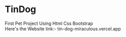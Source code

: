 # TinDog
First Pet Project Using Html Css Bootstrap
<br>
Here's the Website link:- tin-dog-miraculous.vercel.app
